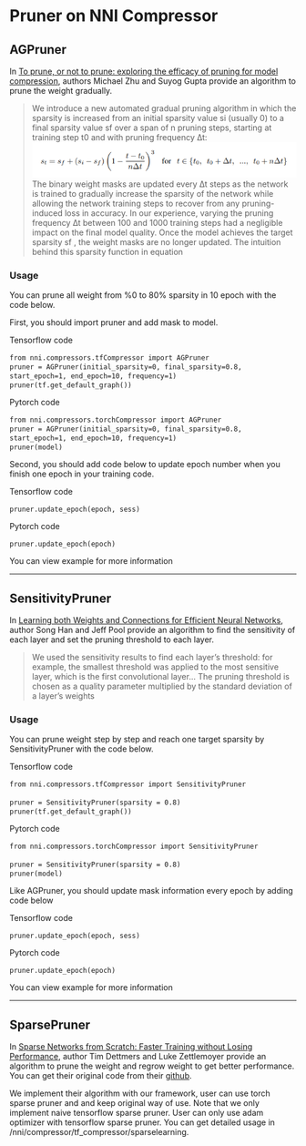 Pruner on NNI Compressor
===

## AGPruner
In [To prune, or not to prune: exploring the efficacy of pruning for model compression](https://arxiv.org/abs/1710.01878), authors Michael Zhu and Suyog Gupta provide an algorithm to prune the weight gradually.

>We introduce a new automated gradual pruning algorithm in which the sparsity is increased from an initial sparsity value si (usually 0) to a final sparsity value sf over a span of n pruning steps, starting at training step t0 and with pruning frequency ∆t:
![](../../img/AGPruner.PNG)
>The binary weight masks are updated every ∆t steps as the network is trained to gradually increase the sparsity of the network while allowing the network training steps to recover from any pruning-induced loss in accuracy. In our experience, varying the pruning frequency ∆t between 100 and 1000 training steps had a negligible impact on the final model quality. Once the model achieves the target sparsity sf , the weight masks are no longer updated. The intuition behind this sparsity function in equation

### Usage
You can prune all weight from %0 to 80% sparsity in 10 epoch with the code below.

First, you should import pruner and add mask to model.

Tensorflow code
```
from nni.compressors.tfCompressor import AGPruner
pruner = AGPruner(initial_sparsity=0, final_sparsity=0.8, start_epoch=1, end_epoch=10, frequency=1)
pruner(tf.get_default_graph())
```
Pytorch code
```
from nni.compressors.torchCompressor import AGPruner
pruner = AGPruner(initial_sparsity=0, final_sparsity=0.8, start_epoch=1, end_epoch=10, frequency=1)
pruner(model)
```

Second, you should add code below to update epoch number when you finish one epoch in your training code.

Tensorflow code 
```
pruner.update_epoch(epoch, sess)
```
Pytorch code
```
pruner.update_epoch(epoch)
```
You can view example for more information
***

## SensitivityPruner
In [Learning both Weights and Connections for Efficient Neural Networks](https://arxiv.org/abs/1506.02626), author Song Han and Jeff Pool provide an algorithm to find the sensitivity of each layer and set the pruning threshold to each layer.

>We used the sensitivity results to find each layer’s threshold: for example, the smallest threshold was applied to the most sensitive layer, which is the first convolutional layer... The pruning threshold is chosen as a quality parameter multiplied by the standard deviation of a layer’s weights

### Usage
You can prune weight step by step and reach one target sparsity by SensitivityPruner with the code below.

Tensorflow code
```
from nni.compressors.tfCompressor import SensitivityPruner

pruner = SensitivityPruner(sparsity = 0.8)
pruner(tf.get_default_graph())
```
Pytorch code
```
from nni.compressors.torchCompressor import SensitivityPruner

pruner = SensitivityPruner(sparsity = 0.8)
pruner(model)
```
Like AGPruner, you should update mask information every epoch by adding code below

Tensorflow code 
```
pruner.update_epoch(epoch, sess)
```
Pytorch code
```
pruner.update_epoch(epoch)
```
You can view example for more information
***

## SparsePruner

In [Sparse Networks from Scratch: Faster Training without Losing Performance](https://arxiv.org/pdf/1907.04840.pdf), author Tim Dettmers and Luke Zettlemoyer provide an algorithm to prune the weight and regrow weight to get better performance.
You can get their original code from their [github](https://github.com/TimDettmers/sparse_learning).

We implement their algorithm with our framework, 
user can use torch sparse pruner and and keep original way of use. 
Note that we only implement naive tensorflow sparse pruner. User can only use adam optimizer with tensorflow sparse pruner. You can get detailed usage in /nni/compressor/tf_compressor/sparselearning. 

